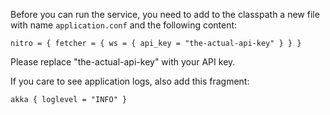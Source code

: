 Before you can run the service, you need to add to the classpath a new file with name `application.conf` and the following content:

`nitro = {
    fetcher = {
    ws = {
      api_key = "the-actual-api-key"
    }
  }
}`

Please replace "the-actual-api-key" with your API key. 

If you care to see application logs, also add this fragment:

`akka {
   loglevel = "INFO"
 }`